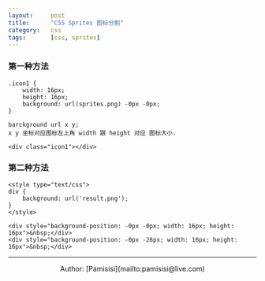 ```yaml
---
layout:		post
title:  	"CSS Sprites 图标分割"
category: 	css
tags:		[css, sprites]
---
```

### 第一种方法

	.icon1 {
		width: 16px;
		height: 16px;
		background: url(sprites.png) -0px -0px;
	}

	barckground url x y;
	x y 坐标对应图标左上角 width 跟 height 对应 图标大小.

	<div class="icon1"></div>

### 第二种方法

	<style type="text/css">
	div {
		background: url('result.png');
	}
	</style>
	  
	<div style="background-position: -0px -0px; width: 16px; height: 16px">&nbsp;</div>
	<div style="background-position: -0px -26px; width: 16px; height: 16px">&nbsp;</div>



---------------------------------------
<center>Author: [Pamisisi](mailto:pamisisi@live.com)</center>
